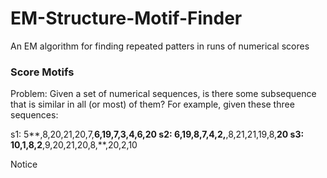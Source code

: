 # EM-Structure-Motif-Finder
An EM algorithm for finding repeated patters in runs of numerical scores

### Score Motifs
Problem: Given a set of numerical sequences, is there some subsequence that is similar in all (or most) of them? For example, given these three sequences:

s1: 5**,8,20,21,20,7,**6,19,7,3,4,6,20
s2: 6,19,8,7,4,2,**,8,21,21,19,8,**20
s3: 10,1,8,2**,9,20,21,20,8,**,20,2,10

Notice 
